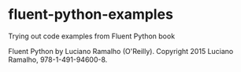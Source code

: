 # fluent-python-examples
Trying out code examples from Fluent Python book

Fluent Python by Luciano Ramalho (O'Reilly). Copyright 2015 Luciano Ramalho, 978-1-491-94600-8.
